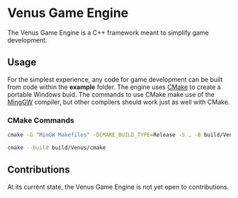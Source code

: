 # Venus Game Engine
The Venus Game Engine is a C++ framework meant to simplify game development.

## Usage
For the simplest experience, any code for game development can be built from code within the **example** folder. The engine uses [CMake](https://cmake.org/download/) 
to create a portable Windows buid. The commands to use CMake make use of the [MingGW](https://www.mingw-w64.org/) compiler, but other compilers should work just as well with CMake.

### CMake Commands
```bash
cmake -G "MinGW Makefiles" -DCMAKE_BUILD_TYPE=Release -S . -B build/Venus/cmake
```
```bash
cmake --build build/Venus/cmake
```

## Contributions
At its current state, the Venus Game Engine is not yet open to contributions.
